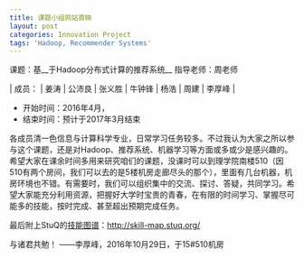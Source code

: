 ```yaml
---
title: 课题小组网站首映
layout: post
categories: Innovation Project
tags: 'Hadoop, Recommender Systems'
---
```

课题：基__于Hadoop分布式计算的推荐系统__
指导老师：周老师

|  成员：   |   姜涛  |  公沛良   |  张义胜   |  牛钟锋   |   杨浩  |  周建   |  李厚峰   |
      
* 开始时间：2016年4月，
* 结束时间：预计于2017年3月结束

各成员清一色信息与计算科学专业，日常学习任务较多。不过我认为大家之所以参与这个课题，还是对Hadoop、推荐系统、机器学习等方面或多或少是感兴趣的。希望大家在课余时间多用来研究咱们的课题，没课时可以到理学院南楼510（因510有两个房间，我们可以去的是5楼机房走廊尽头的那个），里面有几台机器，机房环境也不错。有需要时，我们可以组织集中的交流、探讨、答疑，共同学习。希望大家能充分利用资源，把握好大学时宝贵的青春，在有限的时间学习、掌握尽可能多的技能，按时完成、甚至超出预期完成任务。

最后附上StuQ的[技能图谱](http://skill-map.stuq.org/)：http://skill-map.stuq.org/

与诸君共勉！
——李厚峰，2016年10月29日，于15#510机房
